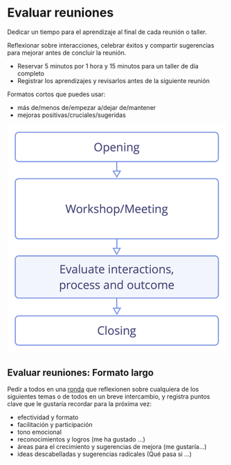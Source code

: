 # Evaluar reuniones

<summary>
Dedicar un tiempo para el aprendizaje al final de cada reunión o taller.
</summary>

Reflexionar sobre interacciones, celebrar éxitos y compartir sugerencias para mejorar antes de concluir la reunión.

- Reservar 5 minutos por 1 hora y 15 minutos para un taller de día completo
- Registrar los aprendizajes y revisarlos antes de la siguiente reunión

Formatos cortos que puedes usar:

- más de/menos de/empezar a/dejar de/mantener
- mejoras positivas/cruciales/sugeridas

![Evaluar las reuniones justo antes de concluir la reunión](img/meetings/evaluate-interactions.png)

## Evaluar reuniones: Formato largo

Pedir a todos en una [ronda](section:rounds) que reflexionen sobre cualquiera de los siguientes temas o de todos en un breve intercambio, y registra puntos clave que le gustaría recordar para la próxima vez:

- efectividad y formato
- facilitación y participación
- tono emocional
- reconocimientos y logros (me ha gustado …)
- áreas para el crecimiento y sugerencias de mejora (me gustaría...)
- ideas descabelladas y sugerencias radicales (Qué pasa si …)